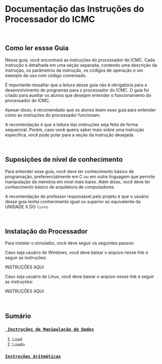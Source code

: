 # Documentação das Instruções do Processador do ICMC

<br>

## Como ler essse Guia

Nesse guia, você encontrará as instruções do processador do ICMC. Cada instrução é detalhada em uma seção separada, contendo uma descrição da instrução, os parâmetros da instrução, os códigos de operação e um exemplo de uso com código comentado.

É importante ressaltar que a leitura desse guia não é obrigatória para o desenvolvimento de programas para o processador do ICMC. O guia foi criado para auxiliar os alunos que desejam entender o funcionamento do processador do ICMC.

Apesar disso, é recomendado que os alunos leiam esse guia para entender como as instruções do processador funcionam.

A recomendação é que a leitura das instruções seja feita de forma sequencial. Porém, caso você queira saber mais sobre uma instrução específica, você pode pular para a seção da instrução desejada.

<br>

## Suposições de nível de conhecimento

Para entender esse guia, você deve ter conhecimento básico de programação, preferencialmente em C ou em outra linguagem que permite manipulação da memória em nível mais baixo. Além disso, você deve ter conhecimento básico de arquitetura de computadores.

A recomendação do professor responsável pelo projeto é que o usuário desse guia tenha conhecimento igual ou superior ao equivalente da UNIDADE X DO `livro`.

<br>

## Instalação do Processador

Para instalar o simulador, você deve seguir os seguintes passos:

Caso seja usuário de Windows, você deve baixar o arquivo nesse link e seguir as instruções:

INSTRUÇÕES AQUI



Caso seja usuário de Linux, você deve baixar o arquivo nesse link e seguir as instruções:

INSTRUÇÕES AQUI




<br>

## Sumário

### [**` Instruções de Manipulação de Dados`**](/instrucoes/manipulacao_de_dados.md)
1. Load
2. Loadn

### [**`Instruções Aritméticas`**](/instrucoes/aritmeticas.md)